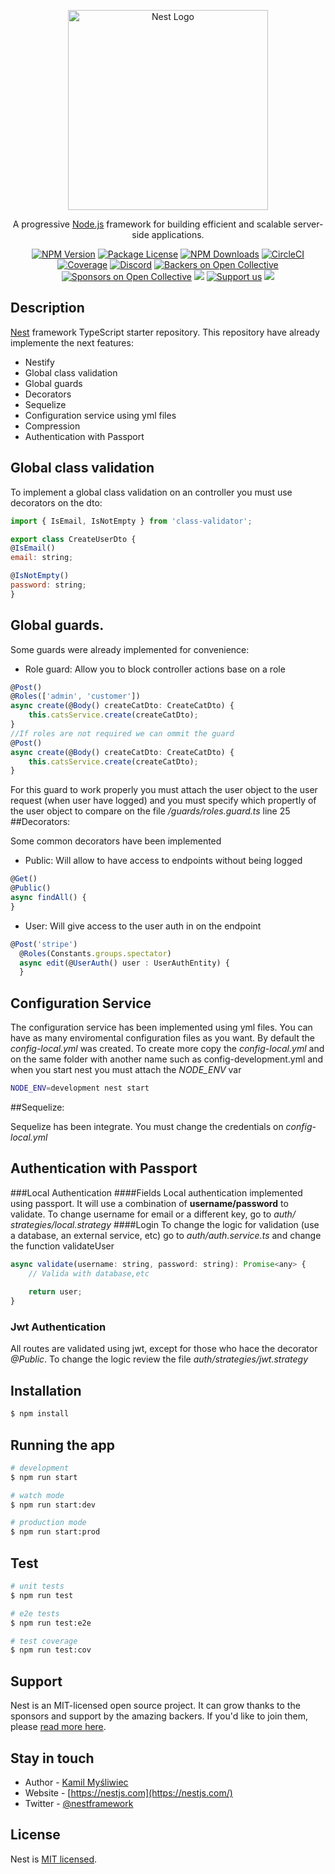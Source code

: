 <p align="center">
  <a href="http://nestjs.com/" target="blank"><img src="https://nestjs.com/img/logo_text.svg" width="320" alt="Nest Logo" /></a>
</p>

[circleci-image]: https://img.shields.io/circleci/build/github/nestjs/nest/master?token=abc123def456
[circleci-url]: https://circleci.com/gh/nestjs/nest

  <p align="center">A progressive <a href="http://nodejs.org" target="_blank">Node.js</a> framework for building efficient and scalable server-side applications.</p>
    <p align="center">
<a href="https://www.npmjs.com/~nestjscore" target="_blank"><img src="https://img.shields.io/npm/v/@nestjs/core.svg" alt="NPM Version" /></a>
<a href="https://www.npmjs.com/~nestjscore" target="_blank"><img src="https://img.shields.io/npm/l/@nestjs/core.svg" alt="Package License" /></a>
<a href="https://www.npmjs.com/~nestjscore" target="_blank"><img src="https://img.shields.io/npm/dm/@nestjs/common.svg" alt="NPM Downloads" /></a>
<a href="https://circleci.com/gh/nestjs/nest" target="_blank"><img src="https://img.shields.io/circleci/build/github/nestjs/nest/master" alt="CircleCI" /></a>
<a href="https://coveralls.io/github/nestjs/nest?branch=master" target="_blank"><img src="https://coveralls.io/repos/github/nestjs/nest/badge.svg?branch=master#9" alt="Coverage" /></a>
<a href="https://discord.gg/G7Qnnhy" target="_blank"><img src="https://img.shields.io/badge/discord-online-brightgreen.svg" alt="Discord"/></a>
<a href="https://opencollective.com/nest#backer" target="_blank"><img src="https://opencollective.com/nest/backers/badge.svg" alt="Backers on Open Collective" /></a>
<a href="https://opencollective.com/nest#sponsor" target="_blank"><img src="https://opencollective.com/nest/sponsors/badge.svg" alt="Sponsors on Open Collective" /></a>
  <a href="https://paypal.me/kamilmysliwiec" target="_blank"><img src="https://img.shields.io/badge/Donate-PayPal-ff3f59.svg"/></a>
    <a href="https://opencollective.com/nest#sponsor"  target="_blank"><img src="https://img.shields.io/badge/Support%20us-Open%20Collective-41B883.svg" alt="Support us"></a>
  <a href="https://twitter.com/nestframework" target="_blank"><img src="https://img.shields.io/twitter/follow/nestframework.svg?style=social&label=Follow"></a>
</p>
  <!--[![Backers on Open Collective](https://opencollective.com/nest/backers/badge.svg)](https://opencollective.com/nest#backer)
  [![Sponsors on Open Collective](https://opencollective.com/nest/sponsors/badge.svg)](https://opencollective.com/nest#sponsor)-->

## Description

[Nest](https://github.com/nestjs/nest) framework TypeScript starter repository.
This repository have already implemente the next features:
- Nestify
- Global class validation
- Global guards
- Decorators
- Sequelize
- Configuration service using yml files
- Compression
- Authentication with Passport


## Global class validation

To implement a global class validation on an controller you must use decorators on the dto:
```javascript
import { IsEmail, IsNotEmpty } from 'class-validator';

export class CreateUserDto {
@IsEmail()
email: string;

@IsNotEmpty()
password: string;
}
```

## Global guards.

Some guards were already implemented for convenience:

- Role guard: Allow you to block controller actions base on a role
```javascript
@Post()
@Roles(['admin', 'customer'])
async create(@Body() createCatDto: CreateCatDto) {
    this.catsService.create(createCatDto);
}
//If roles are not required we can ommit the guard
@Post()
async create(@Body() createCatDto: CreateCatDto) {
    this.catsService.create(createCatDto);
}
```
For this guard to work properly you must attach the user object to the user request (when user have logged) and
you must specify which propertly of the user object to compare on the file */guards/roles.guard.ts* line 25
##Decorators:

Some common decorators have been implemented

- Public: Will allow to have access to endpoints without being logged
```javascript
@Get()
@Public()
async findAll() {
}
```
- User: Will give access to the user auth in on the endpoint
```javascript
@Post('stripe')
  @Roles(Constants.groups.spectator)
  async edit(@UserAuth() user : UserAuthEntity) {
  }
```

## Configuration Service

The configuration service has been implemented using yml files. You can have as many enviromental
configuration files as you want. By default the *config-local.yml* was created.
To create more copy the *config-local.yml* and on the same folder with another name such as
config-development.yml and when you start nest you must attach the *NODE_ENV* var
```bash
NODE_ENV=development nest start
```

##Sequelize:

Sequelize has been integrate. You must change the credentials on *config-local.yml*

## Authentication with Passport
 ###Local Authentication
####Fields
Local authentication implemented using passport.
It will use a combination of **username/password** to validate. To change username for email or a different key, go to *auth/
strategies/local.strategy*
####Login
To change the logic for validation (use a database, an external service, etc) go to *auth/auth.service.ts* and change the function validateUser

```javascript 
async validate(username: string, password: string): Promise<any> {
    // Valida with database,etc
    
    return user;
}
```
### Jwt Authentication
All routes are validated using jwt, except for those who hace the decorator *@Public*.
To change the logic review the file *auth/strategies/jwt.strategy*

## Installation

```bash
$ npm install
```

## Running the app

```bash
# development
$ npm run start

# watch mode
$ npm run start:dev

# production mode
$ npm run start:prod
```

## Test

```bash
# unit tests
$ npm run test

# e2e tests
$ npm run test:e2e

# test coverage
$ npm run test:cov
```

## Support

Nest is an MIT-licensed open source project. It can grow thanks to the sponsors and support by the amazing backers. If you'd like to join them, please [read more here](https://docs.nestjs.com/support).

## Stay in touch

- Author - [Kamil Myśliwiec](https://kamilmysliwiec.com)
- Website - [https://nestjs.com](https://nestjs.com/)
- Twitter - [@nestframework](https://twitter.com/nestframework)

## License

Nest is [MIT licensed](LICENSE).
